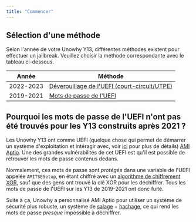```yaml
---
title: "Commencer"
---
```


## Sélection d'une méthode

Selon l'année de votre Unowhy Y13, différentes méthodes existent pour effectuer un jailbreak. Veuillez choisir la méthode correspondante avec le tableau ci-dessous.

| Année | Méthode |
| - | - |
| 2022-2023 | [Déverouillage de l'UEFI (court-circuit/UTPE)](/short-circuit) |
| 2019-2021 | [Mots de passe de l'UEFI](/uefi-passwords) |

## Pourquoi les mots de passe de l'UEFI n'ont pas été trouvés pour les Y13 construits après 2021 ?

Les Unowhy Y13 ont comme UEFI (quelque chose qui permet de démarrer un système d'exploitation et intéragir avec, voir [ici](https://en.wikipedia.org/wiki/UEFI) pour plus de détails) [AMI Aptio](https://www.ami.com/aptio/). Une des grandes vulnérabilités de cet UEFI est qu'il est possible de retrouver les mots de passe contenus dedans.

Normalement, ces mots de passe sont *protégés* dans une variable de l'UEFI appelée `AMITSESetup`, en étant chiffré avec un [algorithme de chiffrement XOR](https://en.wikipedia.org/wiki/XOR_cipher), sauf que des gens ont trouvé la clé XOR pour les déchiffrer. Tous les mots de passe de l'UEFI sur les Y13 de 2019-2021 ont donc fuité.

Suite à ça, Unowhy a personnalisé AMI Aptio pour utiliser un système de sécurité plus robuste, un système de [salage](https://en.wikipedia.org/wiki/Salt_(cryptography)) + [hachage](https://en.wikipedia.org/wiki/Cryptographic_hash_function), ce qui rend les mots de passe *presque* impossible à déchiffrer.